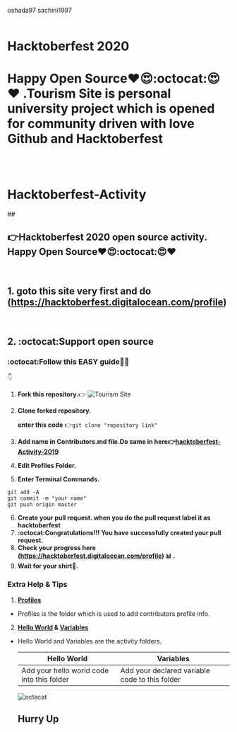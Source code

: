 oshada97
sachini1997
</br></br>

# Hacktoberfest 2020

# Happy Open Source❤️😍:octocat:😍❤️ .Tourism Site is personal university project which is opened for community driven with love Github and Hacktoberfest

<br>
<br>

# Hacktoberfest-Activity
##<!-- කොල්ලන්ට කෙල්ලන්ට Hacktoberfest ටී ෂර්ට්-->
## 👉Hacktoberfest 2020 open source activity. Happy Open Source❤️😍:octocat:😍❤️
<br>

## 1. goto this site very first and do (https://hacktoberfest.digitalocean.com/profile)

<br>

## 2. :octocat:Support open source

###  :octocat:Follow this EASY  **guide**:baby::heart_eyes:
:point_down:

1. **Fork this repository.**:point_right: ![Tourism Site](https://github.com/oshada97/Tourism-Site)
2. **Clone forked repository.** 

      **enter this code** :point_right:```git clone "repository link"  ```

3. **Add name in Contributors.md file.Do same in here:point_right:[hacktoberfest-Activity-2019](https://github.com/oshada97/Hacktoberfest-Activity-2019)**
4. **Edit Profiles Folder.**
5. **Enter Terminal Commands.**
 ```
git add -A
git commit -m "your name"
git push origin master
```

6. **Create your pull request. when you do the pull request label it as hacktoberfest**
7. **:octocat:Congratulations!!! You have successfully created your pull request.**
8. **Check your progress here (https://hacktoberfest.digitalocean.com/profile) :bar_chart: .**
9. **Wait for your shirt:tshirt:.**
 
 ### Extra Help & Tips
 
 1. **[Profiles](https://github.com/oshada97/Hacktoberfest-2019/tree/master/Profiles)**
   *   Profiles is the folder which is used to add contributors profile info.
 2. **[Hello World](https://github.com/oshada97/Hacktoberfest-2019/tree/master/Hello%20World) & [Variables](https://github.com/oshada97/Hacktoberfest-2019/tree/master/Variables)**
   * Hello World and Variables are the activity folders.

        Hello World | Variables
        ------------ | ------------
        Add your hello world code into this folder | Add your declared variable code to this folder
        
       
        ![octacat](https://user-images.githubusercontent.com/34527100/94196273-bebe8b80-fed1-11ea-9b26-7672c725a6fd.jpg)
        
     ##  Hurry Up 




